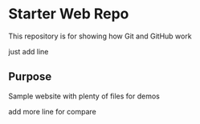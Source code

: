 # Starter Web Repo

This repository is for showing how Git and GitHub work

just add line
## Purpose

Sample website with plenty of files for demos

add more line for compare
